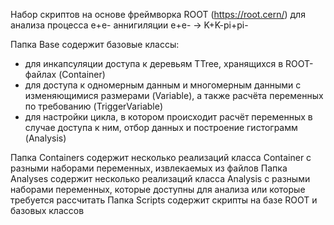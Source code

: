 Набор скриптов на основе фреймворка ROOT (https://root.cern/) для анализа процесса e+e- аннигиляции e+e- -> K+K-pi+pi-

Папка Base содержит базовые классы:
- для инкапсуляции доступа к деревьям TTree, хранящихся в ROOT-файлах (Container)
- для доступа к одномерным данным и многомерным данными с изменяющимися размерами (Variable), а также расчёта переменных по требованию (TriggerVariable)
- для настройки цикла, в котором происходит расчёт переменных в случае доступа к ним, отбор данных и построение гистограмм (Analysis)

Папка Containers содержит несколько реализаций класса Container с разными наборами переменных, извлекаемых из файлов
Папка Analyses содержит несколько реализаций класса Analysis с разными наборами переменных, которые доступны для анализа или которые требуется рассчитать
Папка Scripts содержит скрипты на базе ROOT и базовых классов
